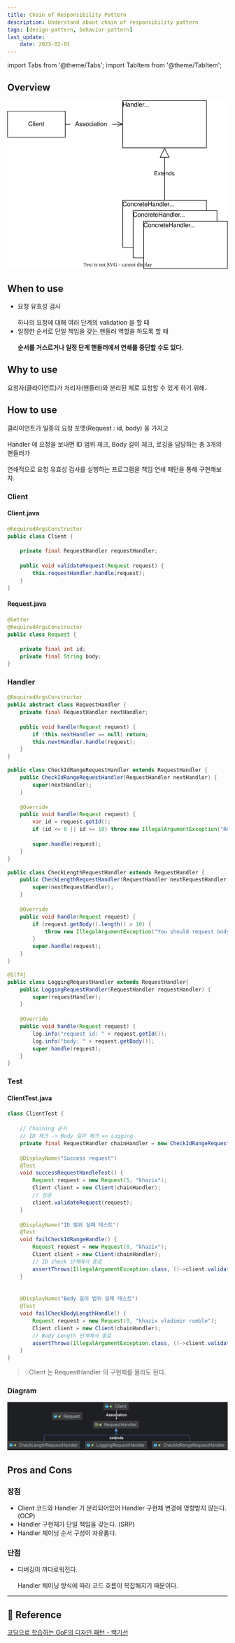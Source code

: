 ```yaml
---
title: Chain of Responsibility Pattern
description: Understand about chain of responsibility pattern
tags: [design-pattern, behavior-pattern]
last_update:
    date: 2023-02-01
---
```

import Tabs from '@theme/Tabs';
import TabItem from '@theme/TabItem';

## Overview
![Chain of Responsibility Diagram](screenshots/chain_of_responsibility_pattern.svg)


## When to use
- 요청 유효성 검사<br></br>
하나의 요청에 대해 여러 단계의 validation 을 할 때
- 일정한 순서로 단일 책임을 갖는 핸들러 역할을 하도록 할 때 <br></br>
**순서를 거스르거나 일정 단계 핸들러에서 연쇄를 중단할 수도 있다.**

## Why to use
요청자(클라이언트)가 처리자(핸들러)와 분리된 체로 요청할 수 있게 하기 위해.

## How to use
클라이언트가 일종의 요청 포맷(Request : id, body) 을 가지고 <br></br>
Handler 에 요청을 보내면 ID 범위 체크, Body 길이 체크, 로깅을 담당하는 총 3개의 핸들러가 <br></br>
연쇄적으로 요청 유효성 검사를 실행하는 프로그램을 책임 연쇄 패턴을 통해 구현해보자.

### Client
#### Client.java
```java
@RequiredArgsConstructor
public class Client {

    private final RequestHandler requestHandler;

    public void validateRequest(Request request) {
        this.requestHandler.handle(request);
    }
}
```

#### Request.java
```java
@Getter
@RequiredArgsConstructor
public class Request {

    private final int id;
    private final String body;
}
```

### Handler
<Tabs>
<TabItem value="abstract" label="RequestHandler.java">

```java
@RequiredArgsConstructor
public abstract class RequestHandler {
    private final RequestHandler nextHandler;

    public void handle(Request request) {
        if (this.nextHandler == null) return;
        this.nextHandler.handle(request);
    }
}
```

</TabItem>
<TabItem value="check-1" label="CheckIdRangeRequestHandler.java">

```java
public class CheckIdRangeRequestHandler extends RequestHandler {
    public CheckIdRangeRequestHandler(RequestHandler nextHandler) {
        super(nextHandler);
    }

    @Override
    public void handle(Request request) {
        var id = request.getId();
        if (id <= 0 || id >= 10) throw new IllegalArgumentException("Request Id should be in [1,10]");

        super.handle(request);
    }
}
```
</TabItem>
<TabItem value="check-2" label="CheckLengthRequestHandler.java">

```java
public class CheckLengthRequestHandler extends RequestHandler {
    public CheckLengthRequestHandler(RequestHandler nextRequestHandler) {
        super(nextRequestHandler);
    }

    @Override
    public void handle(Request request) {
        if (request.getBody().length() > 10) {
            throw new IllegalArgumentException("You should request body length <= 10");
        }
        super.handle(request);
    }
}
```
</TabItem>
<TabItem value="logging" label="LoggingRequestHandler.java">

```java
@Slf4j
public class LoggingRequestHandler extends RequestHandler{
    public LoggingRequestHandler(RequestHandler requestHandler) {
        super(requestHandler);
    }

    @Override
    public void handle(Request request) {
        log.info("request id: " + request.getId());
        log.info("body: " + request.getBody());
        super.handle(request);
    }
}
```
</TabItem>
</Tabs>

### Test
#### ClientTest.java
```java
class ClientTest {

    // Chaining 순서
    // ID 체크 -> Body 길이 체크 => Logging
    private final RequestHandler chainHandler = new CheckIdRangeRequestHandler(new CheckLengthRequestHandler(new LoggingRequestHandler(null)));
    
    @DisplayName("Success request")
    @Test
    void successRequestHandleTest() {
        Request request = new Request(5, "khazix");
        Client client = new Client(chainHandler);
        // 성공
        client.validateRequest(request);
    }

    @DisplayName("ID 범위 실패 테스트")
    @Test
    void failCheckIdRangeHandle() {
        Request request = new Request(0, "khazix");
        Client client = new Client(chainHandler);
        // ID check 단계에서 종료
        assertThrows(IllegalArgumentException.class, ()->client.validateRequest(request));
    }


    @DisplayName("Body 길이 범위 실패 테스트")
    @Test
    void failCheckBodyLengthHandle() {
        Request request = new Request(0, "khazix vladimir rumble");
        Client client = new Client(chainHandler);
        // Body Length 단계에서 종료
        assertThrows(IllegalArgumentException.class, ()->client.validateRequest(request));
    }
}
```

> 💡Client 는 RequestHandler 의 구현체를 몰라도 된다.

### Diagram
![Chain of responsibility Class Diagram](screenshots/chainofresponsibility-pattern_diagram.png)

## Pros and Cons
### 장점
- Client 코드와 Handler 가 분리되어있어 Handler 구현체 변경에 영향받지 않는다. (OCP)
- Handler 구현체가 단일 책임을 갖는다. (SRP)
- Handler 체이닝 순서 구성이 자유롭다.

### 단점
- 디버깅이 까다로워진다. <br></br>
Handler 체이닝 방식에 따라 코드 흐름이 복잡해지기 때문이다.

---

## 🔗 Reference
[코딩으로 학습하는 GoF의 디자인 패턴 - 백기선](https://www.inflearn.com/course/%EB%94%94%EC%9E%90%EC%9D%B8-%ED%8C%A8%ED%84%B4)